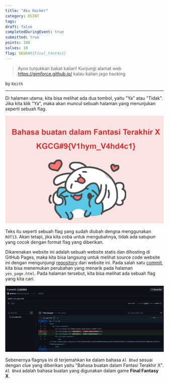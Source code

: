 ```yaml
---
title: "Aku Hacker"
category: OSINT
tags: 
draft: false
completedDuringEvent: true
submitted: true
points: 100
solves: 18
flag: GKSK#9{F1nal_F4nt4s1}
---
```

> Ayoo tunjukkan bakat kalian! Kunjungi alamat web https://gimforce.github.io/
> kalau kalian jago hacking

by `Keith`

---

Di halaman utama, kita bisa melihat ada dua tombol, yaitu "Ya" atau "Tidak". Jika kita klik "Ya", maka akan muncul sebuah halaman yang menunjukan seperti sebuah flag.

![alt text](image.png)

Teks itu seperti sebuah flag yang sudah diubah dengna menggunakan `ROT13`. Akan tetapi, jika kita coba untuk mengubahnya, tidak ada satupun yang cocok dengan format flag yang diberikan.

Dikarenakan website ini adalah sebuah website statis dan dihosting di GitHub Pages, maka kita bisa langsung untuk melihat source code website ini dengan mengunjungi [repository](https://github.com/gimforce/gimforce.github.io) dari website ini. Pada salah satu [commit](https://github.com/gimforce/gimforce.github.io/commit/cc6bdb43c9824aaaa3c05462d73a9d1eaa6a3331), kita bisa menemukan perubahan yang menarik pada halaman `yes_page.html`. Pada halaman tersebut, kita bisa melihat ada sebuah flag yang kita cari.

![alt text](image-1.png)

Sebenernya flagnya ini di terjemahkan ke dalam bahasa `Al Bhed` sesuai dengan clue yang diberikan yaitu "Bahasa buatan dalam Fantasi Terakhir X". `Al Bhed` adalah bahasa buatan yang digunakan dalam game **Final Fantasy X**.
